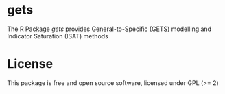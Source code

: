 # gets
The R Package *gets* provides General-to-Specific (GETS) modelling and Indicator Saturation (ISAT) methods

# License
This package is free and open source software, licensed under GPL (>= 2)
